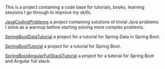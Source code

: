 This is a project containing a code base for tutorials, books, learning sessions I go through to improve my skills.

[JavaCodingProblems](JavaCodingProblems/README.MD) a project containing solutions of trivial Java problems I solve as
a warmup before starting solving more complex problems.

[SpringBootDataTutorial](SpringBootDataTutorial/README.MD) a project for a tutorial for Spring Data in Spring Boot.

[SpringBootTutorial](SpringBootTutorial/README.MD) a project for a tutorial for Spring Boot.

[SpringBootAngularFullStackTutorial](SpringBootAngularFullStackTutorial/README.MD) a project for a tutorial for Spring Boot and Angular full stack.
